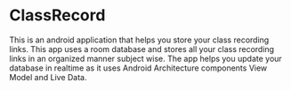# ClassRecord
This is an android application that helps you store your class recording links. This app uses a room database and stores all your class recording links in an organized manner subject wise. The app helps you update your database in realtime as it uses Android Architecture components View Model and Live Data.

